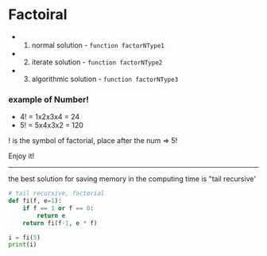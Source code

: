 # Factoiral 
- 1. normal solution - `function factorNType1`
- 2. iterate solution - `function factorNType2`
- 3. algorithmic solution - `function factorNType3`

### example of Number! 
- 4! = 1x2x3x4 = 24
- 5! = 5x4x3x2 = 120

! is the symbol of factorial, place after the num => 5!

Enjoy it!

---

the best solution for saving memory in the computing time is "tail recursive'
```py
# tail recursive, factorial
def fi(f, e=1):
    if f == 1 or f == 0:
        return e
    return fi(f-1, e * f)

i = fi(5)
print(i)
```
